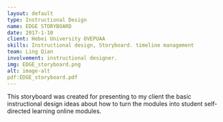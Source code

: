 ```yaml
---
layout: default
type: Instructional Design
name: EDGE STORYBOARD
date: 2017-1-10
client: Hebei University OVEPUAA
skills: Instructional design, Storyboard. timeline management
team: Ling Qian
involvement: instructional designer.
img: EDGE_storyboard.png
alt: image-alt
pdf:EDGE_storyboard.pdf
---
```

This storyboard was created for presenting to my client the basic instructional design ideas about how to turn the modules into student self-directed learning online modules.
